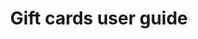 ---
title: 'Gift cards user guide'
layout: 'faqplugins'
meta_title: "Gift cards user guide - MultiSafepay Docs"

---